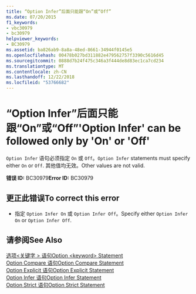 ```yaml
---
title: “Option Infer”后面只能跟“On”或“Off”
ms.date: 07/20/2015
f1_keywords:
- vbc30979
- bc30979
helpviewer_keywords:
- BC30979
ms.assetid: ba826ab9-8a8a-48ed-8661-34944f0145e5
ms.openlocfilehash: 00478b027bd311882e479562757f3390c5616d45
ms.sourcegitcommit: 0888d7b24f475c346a3f444de8d83ec1ca7cd234
ms.translationtype: MT
ms.contentlocale: zh-CN
ms.lasthandoff: 12/22/2018
ms.locfileid: "53766682"
---
```

# <a name="option-infer-can-be-followed-only-by-on-or-off"></a><span data-ttu-id="5f204-102">“Option Infer”后面只能跟“On”或“Off”</span><span class="sxs-lookup"><span data-stu-id="5f204-102">'Option Infer' can be followed only by 'On' or 'Off'</span></span>
<span data-ttu-id="5f204-103">`Option Infer` 语句必须指定 `On` 或 `Off`。</span><span class="sxs-lookup"><span data-stu-id="5f204-103">`Option Infer` statements must specify either `On` or `Off`.</span></span> <span data-ttu-id="5f204-104">其他值均无效。</span><span class="sxs-lookup"><span data-stu-id="5f204-104">Other values are not valid.</span></span>  
  
 <span data-ttu-id="5f204-105">**错误 ID:** BC30979</span><span class="sxs-lookup"><span data-stu-id="5f204-105">**Error ID:** BC30979</span></span>  
  
## <a name="to-correct-this-error"></a><span data-ttu-id="5f204-106">更正此错误</span><span class="sxs-lookup"><span data-stu-id="5f204-106">To correct this error</span></span>  
  
-   <span data-ttu-id="5f204-107">指定 `Option Infer On` 或 `Option Infer Off`。</span><span class="sxs-lookup"><span data-stu-id="5f204-107">Specify either `Option Infer On` or `Option Infer Off`.</span></span>  
  
## <a name="see-also"></a><span data-ttu-id="5f204-108">请参阅</span><span class="sxs-lookup"><span data-stu-id="5f204-108">See Also</span></span>  
 [<span data-ttu-id="5f204-109">选项\<关键字 > 语句</span><span class="sxs-lookup"><span data-stu-id="5f204-109">Option \<keyword> Statement</span></span>](../../visual-basic/language-reference/statements/option-keyword-statement.md)  
 [<span data-ttu-id="5f204-110">Option Compare 语句</span><span class="sxs-lookup"><span data-stu-id="5f204-110">Option Compare Statement</span></span>](../../visual-basic/language-reference/statements/option-compare-statement.md)  
 [<span data-ttu-id="5f204-111">Option Explicit 语句</span><span class="sxs-lookup"><span data-stu-id="5f204-111">Option Explicit Statement</span></span>](../../visual-basic/language-reference/statements/option-explicit-statement.md)  
 [<span data-ttu-id="5f204-112">Option Infer 语句</span><span class="sxs-lookup"><span data-stu-id="5f204-112">Option Infer Statement</span></span>](../../visual-basic/language-reference/statements/option-infer-statement.md)  
 [<span data-ttu-id="5f204-113">Option Strict 语句</span><span class="sxs-lookup"><span data-stu-id="5f204-113">Option Strict Statement</span></span>](../../visual-basic/language-reference/statements/option-strict-statement.md)
